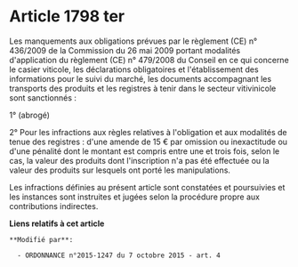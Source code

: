# Article 1798 ter

Les manquements aux obligations prévues par le règlement (CE) n° 436/2009 de la Commission du 26 mai 2009 portant modalités
d'application du règlement (CE) n° 479/2008 du Conseil en ce qui concerne le casier viticole, les déclarations obligatoires
et l'établissement des informations pour le suivi du marché, les documents accompagnant les transports des produits et les
registres à tenir dans le secteur vitivinicole sont sanctionnés : 

1° (abrogé)

2° Pour les infractions aux règles relatives à l'obligation et aux modalités de tenue des registres : d'une amende de 15 €
par omission ou inexactitude ou d'une pénalité dont le montant est compris entre une et trois fois, selon le cas, la valeur
des produits dont l'inscription n'a pas été effectuée ou la valeur des produits sur lesquels ont porté les manipulations. 

Les infractions définies au présent article sont constatées et poursuivies et les instances sont instruites et jugées selon
la procédure propre aux contributions indirectes.

**Liens relatifs à cet article**

	**Modifié par**:

	  - ORDONNANCE n°2015-1247 du 7 octobre 2015 - art. 4
